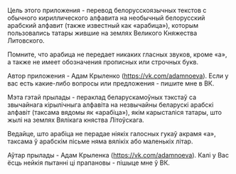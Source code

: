 Цель этого приложения - перевод белорусскоязычных текстов с обычного кириллического алфавита на необычный белорусский арабский алфавит (также известный как «арабица»), которым пользовались татары жившие на землях Великого Княжества Литовского.

Помните, что арабица не передает никаких гласных звуков, кроме «а», а также не имеет обозначения прописных или строчных букв.

Автор приложения - Адам Крыленко (https://vk.com/adamnoeva). Если у вас есть какие-либо вопросы или предложения - пишите мне в ВК.

Мэта гэтай прылады - пераклад беларускамоўных тэкстаў са звычайнага кірылічныга алфавіта на незвычайны беларускі арабскі алфавіт (таксама вядомы як «арабіца»), якім карысталіся татары, што жылі на землях Вялікага княства Літоўскага.

Ведайце, што арабіца не перадае ніякіх галосных гукаў акрамя «а», таксама ў арабскім пісьме няма вялікіх або маленькіх літар.

Аўтар прылады - Адам Крыленка (https://vk.com/adamnoeva). Калі у Вас ёсць нейкія пытанні ці прапановы - пішыце мне ў ВК.
